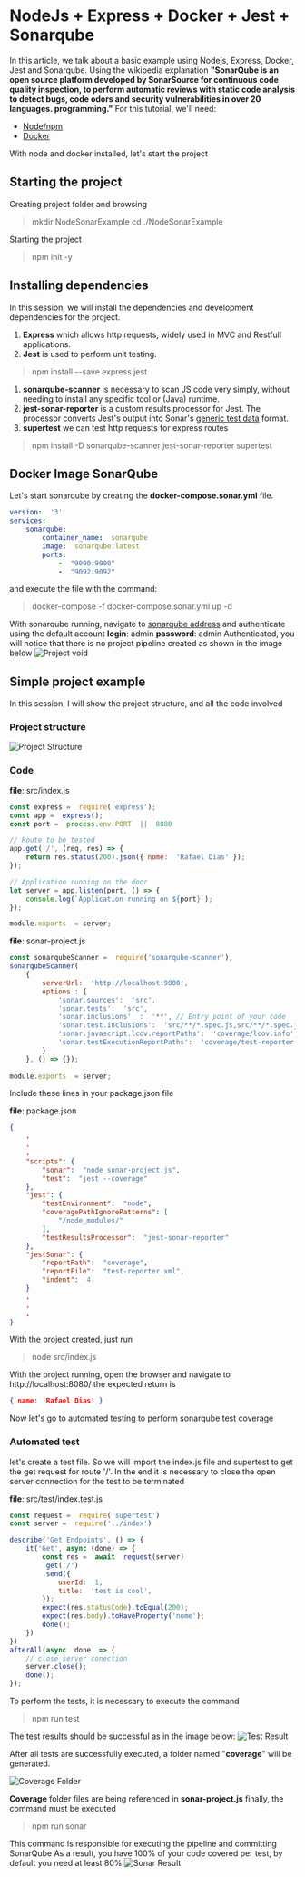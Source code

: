 # NodeJs + Express + Docker + Jest + Sonarqube
In this article, we talk about a basic example using Nodejs, Express, Docker, Jest and Sonarqube.
Using the wikipedia explanation **"SonarQube is an open source platform developed by SonarSource for continuous code quality inspection, to perform automatic reviews with static code analysis to detect bugs, code odors and security vulnerabilities in over 20 languages. programming."**
For this tutorial, we'll need:
 - [Node/npm](https://nodejs.org/en/)
 - [Docker](https://www.docker.com/get-started) 

With node and docker installed, let's start the project
## Starting the project
 Creating project folder and browsing
> mkdir NodeSonarExample
> cd ./NodeSonarExample

Starting the project
> npm init -y

## Installing dependencies
In this session, we will install the dependencies and development dependencies for the project.

 1. **Express** which allows http requests, widely used in MVC and Restfull applications.
 2. **Jest** is used to perform unit testing.

> npm install --save express jest

 1. **sonarqube-scanner** is necessary to scan JS code very simply, without needing to install any specific tool or (Java) runtime.
 2. **jest-sonar-reporter** is a custom results processor for Jest. The processor converts Jest's output into Sonar's [generic test data](https://docs.sonarqube.org/display/SONAR/Generic+Test+Data) format.
 3. **supertest** we can test http requests for express routes

> npm install -D sonarqube-scanner jest-sonar-reporter supertest

## Docker Image SonarQube
Let's start sonarqube by creating the **docker-compose.sonar.yml** file.
```yml
version:  '3'
services:
	sonarqube:
		container_name:  sonarqube
		image:  sonarqube:latest
		ports:
			-  "9000:9000"
			-  "9092:9092"
```  
and execute the file with the command:
> docker-compose -f docker-compose.sonar.yml up -d

With sonarqube running, navigate to [sonarqube address](http://localhost:9000/sessions/new) and authenticate using the default account
**login**: admin 
**password**: admin
Authenticated, you will notice that there is no project pipeline created as shown in the image below
![Project void](![ProjectVoid.PNG](https://github.com/rafaeldias97/NodeSonarExample/blob/master/images/ProjectVoid.PNG?raw=true))

## Simple project example
In this session, I will show the project structure, and all the code involved

### Project structure
![Project Structure](https://github.com/rafaeldias97/NodeSonarExample/blob/master/images/ProjectStructure.PNG?raw=true)

### Code
**file**: src/index.js
```javascript
const express =  require('express');
const app =  express();
const port =  process.env.PORT  ||  8080

// Route to be tested
app.get('/', (req, res) => {
	return res.status(200).json({ nome:  'Rafael Dias' });
});

// Application running on the door
let server = app.listen(port, () => {
	console.log(`Application running on ${port}`);
});

module.exports  = server;
```

**file**: sonar-project.js
```javascript
const sonarqubeScanner =  require('sonarqube-scanner');
sonarqubeScanner(
	{
		serverUrl:  'http://localhost:9000',
		options : {
			'sonar.sources':  'src',
			'sonar.tests':  'src',
			'sonar.inclusions'  :  '**', // Entry point of your code
			'sonar.test.inclusions':  'src/**/*.spec.js,src/**/*.spec.jsx,src/**/*.test.js,src/**/*.test.jsx',
			'sonar.javascript.lcov.reportPaths':  'coverage/lcov.info',
			'sonar.testExecutionReportPaths':  'coverage/test-reporter.xml'
		}
	}, () => {});
	
module.exports  = server;
```
Include these lines in your package.json file

**file**: package.json
```JSON
{
	.
	.
	.
	"scripts": {
		"sonar":  "node sonar-project.js",
		"test":  "jest --coverage"
	},
	"jest": {
		"testEnvironment":  "node",
		"coveragePathIgnorePatterns": [
			"/node_modules/"
		],
		"testResultsProcessor":  "jest-sonar-reporter"
	},
	"jestSonar": {
		"reportPath":  "coverage",
		"reportFile":  "test-reporter.xml",
		"indent":  4
	}
	.
	.
	.
}
```
With the project created, just run 
>node src/index.js

With the project running, open the browser and navigate to http://localhost:8080/
the expected return is 
```JSON
{ name: 'Rafael Dias' }
```
Now let's go to automated testing to perform sonarqube test coverage

### Automated test
let's create a test file. So we will import the index.js file and supertest to get the get request for route '/'.
In the end it is necessary to close the open server connection for the test to be terminated

**file**: src/test/index.test.js
```javascript
const request =  require('supertest')
const server =  require('../index')

describe('Get Endpoints', () => {
	it('Get', async (done) => {
		const res =  await  request(server)
		.get('/')
		.send({
			userId:  1,
			title:  'test is cool',
		});
		expect(res.statusCode).toEqual(200);
		expect(res.body).toHaveProperty('nome');
		done();
	})
})
afterAll(async  done  => {
	// close server conection
	server.close();
	done();
});
```
To perform the tests, it is necessary to execute the command
> npm run test

The test results should be successful as in the image below:
![Test Result](https://github.com/rafaeldias97/NodeSonarExample/blob/master/images/TestResult.PNG?raw=true)

After all tests are successfully executed, a folder named "**coverage**" will be generated.

![Coverage Folder](https://github.com/rafaeldias97/NodeSonarExample/blob/master/images/CoverageFolder.PNG?raw=true)

**Coverage** folder files are being referenced in **sonar-project.js**
finally, the command must be executed
> npm run sonar

This command is responsible for executing the pipeline and committing SonarQube
As a result, you have 100% of your code covered per test, by default you need at least 80%
![Sonar Result](https://github.com/rafaeldias97/NodeSonarExample/blob/master/images/SonarResult.PNG?raw=true)